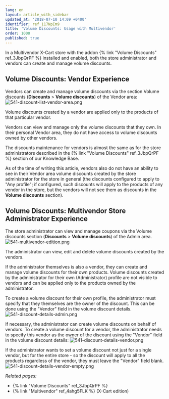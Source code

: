 ```yaml
---
lang: en
layout: article_with_sidebar
updated_at: '2018-07-10 14:09 +0400'
identifier: ref_117NpIm9
title: 'Volume Discounts: Usage with Multivendor'
order: 1000
published: true
---
```

In a Multivendor X-Cart store with the addon {% link "Volume Discounts" ref_3JbpQrPF %} installed and enabled, both the store administrator and vendors can create and manage volume discounts.

## Volume Discounts: Vendor Experience
Vendors can create and manage volume discounts via the  section Volume discounts (**Discounts** > **Volume discounts**) of the Vendor area:
![541-discount-list-vendor-area.png]({{site.baseurl}}/attachments/ref_117NpIm9/541-discount-list-vendor-area.png)

Volume discounts created by a vendor are applied only to the products of that particular vendor.

Vendors can view and manage only the volume discounts that they own. In their personal Vendor area, they do not have access to volume discounts owned by other vendors. 

The discounts maintenance for vendors is almost the same as for the store administrators described in the {% link "Volume Discounts" ref_3JbpQrPF %} section of our Knowledge Base.

As of the time of writing this article, vendors also do not have an ability to see in their Vendor area volume discounts created by the store administrator for the store in general (the discounts configured to apply to "Any profile"; if configured, such discounts will apply to the products of any vendor in the store, but the vendors will not see them as discounts in the **Volume discounts** section).

## Volume Discounts: Multivendor Store Administrator Experience

The store administrator can view and manage coupons via the Volume discounts section (**Discounts** > **Volume discounts**) of the Admin area.
![541-multivendor-edition.png]({{site.baseurl}}/attachments/ref_117NpIm9/541-multivendor-edition.png)

The administrator can view, edit and delete volume discounts created by the vendors.

If the administrator themselves is also a vendor, they can create and manage volume discounts for their own products. Volume discounts created by the administrator for their own (Administrator) profile are not visible to vendors and can be applied only to the products owned by the administrator. 

To create a volume discount for their own profile, the administrator must specify that they themselves are the owner of the discount. This can be done using the "Vendor" field in the volume discount details.
![541-discount-details-admin.png]({{site.baseurl}}/attachments/ref_117NpIm9/541-discount-details-admin.png)

If necessary, the administrator can create volume discounts on behalf of vendors. To create a volume discount for a vendor, the administrator needs to specify this vendor as the owner of the discount using the "Vendor" field in the volume discount details:
![541-discount-details-vendor.png]({{site.baseurl}}/attachments/ref_117NpIm9/541-discount-details-vendor.png)

If the administrator wants to set a volume discount not just for a single vendor, but for the entire store - so the discount will apply to all the products regardless of the vendor, they must leave the "Vendor" field blank.
![541-discount-details-vendor-empty.png]({{site.baseurl}}/attachments/ref_117NpIm9/541-discount-details-vendor-empty.png)


_Related pages:_

   * {% link "Volume Discounts" ref_3JbpQrPF %}
   * {% link "Multivendor" ref_4ahg5FLK %} (X-Cart edition)
